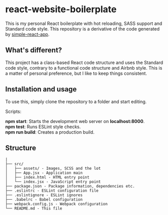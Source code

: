 # react-website-boilerplate

This is my personal React boilerplate with hot reloading, SASS support and Standard code style. This repository is a derivative of the code generated by [simple-react-app](https://github.com/Kornil/simple-react-app).

## What's different?

This project has a class-based React code structure and uses the Standard code style, contrary to a functional code structure and Airbnb style. This is a matter of personal preference, but I like to keep things consistent.

## Installation and usage

To use this, simply clone the repository to a folder and start editing.

Scripts:

**npm start**: Starts the development web server on **localhost:8000**.  
**npm test**: Runs ESLint style checks.  
**npm run build**: Creates a production build.

## Structure

```
|
├── src/
│   ├── assets/ - Images, SCSS and the lot
│   ├── App.jsx - Application main
│   ├── index.html - HTML entry point
│   └── index.jsx - JavaScript entry point
├── package.json - Package information, dependencies etc.
├── .eslintrc - ESLint configuration file
├── .eslintignore - ESLint ignores
├── .babelrc - Babel configuration
├── webpack.config.js - Webpack configuration
└── README.md - This file
```
